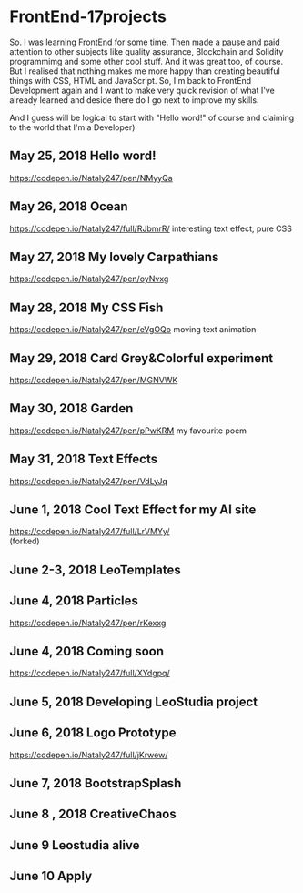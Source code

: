# FrontEnd-17projects

So. I was learning FrontEnd for some time. Then made a pause and paid attention to other subjects like quality assurance, Blockchain and Solidity programmimg and some other cool stuff. And it was great too, of course. But I realised that nothing makes me more happy than creating beautiful things with CSS, HTML and JavaScript. So, I'm back to FrontEnd Development again and I want to make very quick revision of what I've already learned and deside there do I go next to improve my skills.

And I guess will be logical to start with "Hello word!" of course and claiming to the world that I'm a Developer)

## May 25, 2018  Hello word! 
https://codepen.io/Nataly247/pen/NMyyQa

## May 26, 2018 Ocean
https://codepen.io/Nataly247/full/RJbmrR/
interesting text effect, pure CSS

## May 27, 2018 My lovely Carpathians 
https://codepen.io/Nataly247/pen/oyNvxg

## May 28, 2018 My CSS Fish 
https://codepen.io/Nataly247/pen/eVgOQo
moving text animation

## May 29, 2018 Card Grey&Colorful experiment
https://codepen.io/Nataly247/pen/MGNVWK

## May 30, 2018  Garden
https://codepen.io/Nataly247/pen/pPwKRM
my favourite poem

## May 31, 2018  Text Effects
https://codepen.io/Nataly247/pen/VdLyJq

## June 1, 2018  Cool Text Effect for my AI site
https://codepen.io/Nataly247/full/LrVMYy/  
(forked)

## June 2-3, 2018 LeoTemplates

## June 4, 2018 Particles
https://codepen.io/Nataly247/pen/rKexxg

## June 4, 2018  Coming soon
https://codepen.io/Nataly247/full/XYdgpq/

## June 5, 2018  Developing LeoStudia project

## June 6, 2018  Logo Prototype
https://codepen.io/Nataly247/full/jKrwew/

## June 7, 2018  BootstrapSplash

## June 8 , 2018  CreativeChaos

## June 9  Leostudia alive

## June 10  Apply
